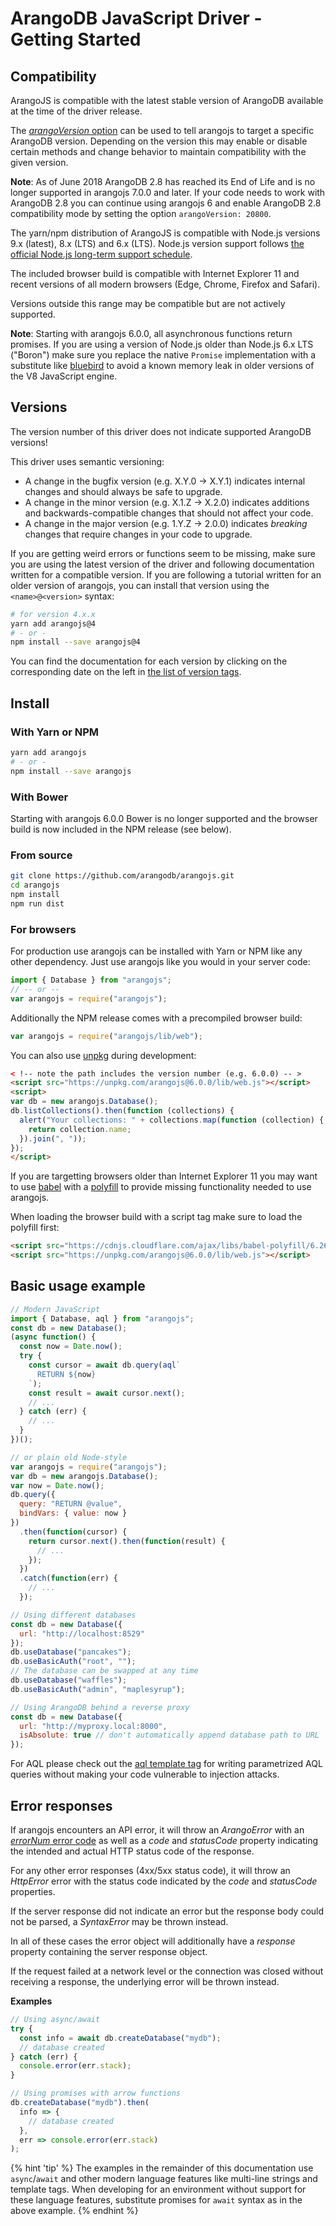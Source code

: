 # ArangoDB JavaScript Driver - Getting Started

## Compatibility

ArangoJS is compatible with the latest stable version of ArangoDB available at
the time of the driver release.

The [_arangoVersion_ option](../Reference/Database/README.md)
can be used to tell arangojs to target a specific
ArangoDB version. Depending on the version this may enable or disable certain
methods and change behavior to maintain compatibility with the given version.

**Note**: As of June 2018 ArangoDB 2.8 has reached its End of Life and is no
longer supported in arangojs 7.0.0 and later. If your code needs to work with
ArangoDB 2.8 you can continue using arangojs 6 and enable ArangoDB 2.8
compatibility mode by setting the option `arangoVersion: 20800`.

The yarn/npm distribution of ArangoJS is compatible with Node.js versions 9.x
(latest), 8.x (LTS) and 6.x (LTS). Node.js version support follows
[the official Node.js long-term support schedule](https://github.com/nodejs/LTS).

The included browser build is compatible with Internet Explorer 11 and recent
versions of all modern browsers (Edge, Chrome, Firefox and Safari).

Versions outside this range may be compatible but are not actively supported.

**Note**: Starting with arangojs 6.0.0, all asynchronous functions return
promises. If you are using a version of Node.js older than Node.js 6.x LTS
("Boron") make sure you replace the native `Promise` implementation with a
substitute like [bluebird](https://github.com/petkaantonov/bluebird)
to avoid a known memory leak in older versions of the V8 JavaScript engine.

## Versions

The version number of this driver does not indicate supported ArangoDB versions!

This driver uses semantic versioning:

- A change in the bugfix version (e.g. X.Y.0 -> X.Y.1) indicates internal
  changes and should always be safe to upgrade.
- A change in the minor version (e.g. X.1.Z -> X.2.0) indicates additions and
  backwards-compatible changes that should not affect your code.
- A change in the major version (e.g. 1.Y.Z -> 2.0.0) indicates _breaking_
  changes that require changes in your code to upgrade.

If you are getting weird errors or functions seem to be missing, make sure you
are using the latest version of the driver and following documentation written
for a compatible version. If you are following a tutorial written for an older
version of arangojs, you can install that version using the `<name>@<version>`
syntax:

```sh
# for version 4.x.x
yarn add arangojs@4
# - or -
npm install --save arangojs@4
```

You can find the documentation for each version by clicking on the corresponding
date on the left in
[the list of version tags](https://github.com/arangodb/arangojs/tags).

## Install

### With Yarn or NPM

```sh
yarn add arangojs
# - or -
npm install --save arangojs
```

### With Bower

Starting with arangojs 6.0.0 Bower is no longer supported and the browser
build is now included in the NPM release (see below).

### From source

```sh
git clone https://github.com/arangodb/arangojs.git
cd arangojs
npm install
npm run dist
```

### For browsers

For production use arangojs can be installed with Yarn or NPM like any
other dependency. Just use arangojs like you would in your server code:

```js
import { Database } from "arangojs";
// -- or --
var arangojs = require("arangojs");
```

Additionally the NPM release comes with a precompiled browser build:

```js
var arangojs = require("arangojs/lib/web");
```

You can also use [unpkg](https://unpkg.com) during development:

```html
< !-- note the path includes the version number (e.g. 6.0.0) -- >
<script src="https://unpkg.com/arangojs@6.0.0/lib/web.js"></script>
<script>
var db = new arangojs.Database();
db.listCollections().then(function (collections) {
  alert("Your collections: " + collections.map(function (collection) {
    return collection.name;
  }).join(", "));
});
</script>
```

If you are targetting browsers older than Internet Explorer 11 you may want to
use [babel](https://babeljs.io) with a
[polyfill](https://babeljs.io/docs/usage/polyfill) to provide missing
functionality needed to use arangojs.

When loading the browser build with a script tag make sure to load the polyfill first:

```html
<script src="https://cdnjs.cloudflare.com/ajax/libs/babel-polyfill/6.26.0/polyfill.js"></script>
<script src="https://unpkg.com/arangojs@6.0.0/lib/web.js"></script>
```

## Basic usage example

```js
// Modern JavaScript
import { Database, aql } from "arangojs";
const db = new Database();
(async function() {
  const now = Date.now();
  try {
    const cursor = await db.query(aql`
      RETURN ${now}
    `);
    const result = await cursor.next();
    // ...
  } catch (err) {
    // ...
  }
})();

// or plain old Node-style
var arangojs = require("arangojs");
var db = new arangojs.Database();
var now = Date.now();
db.query({
  query: "RETURN @value",
  bindVars: { value: now }
})
  .then(function(cursor) {
    return cursor.next().then(function(result) {
      // ...
    });
  })
  .catch(function(err) {
    // ...
  });

// Using different databases
const db = new Database({
  url: "http://localhost:8529"
});
db.useDatabase("pancakes");
db.useBasicAuth("root", "");
// The database can be swapped at any time
db.useDatabase("waffles");
db.useBasicAuth("admin", "maplesyrup");

// Using ArangoDB behind a reverse proxy
const db = new Database({
  url: "http://myproxy.local:8000",
  isAbsolute: true // don't automatically append database path to URL
});
```

For AQL please check out the [aql template tag](../Reference/Database/Queries.md#aql) for writing parametrized
AQL queries without making your code vulnerable to injection attacks.

## Error responses

If arangojs encounters an API error, it will throw an _ArangoError_ with an
[_errorNum_ error code](https://www.arangodb.com/docs/stable/appendix-error-codes.html)
as well as a _code_ and _statusCode_ property indicating the intended and
actual HTTP status code of the response.

For any other error responses (4xx/5xx status code), it will throw an
_HttpError_ error with the status code indicated by the _code_ and _statusCode_ properties.

If the server response did not indicate an error but the response body could
not be parsed, a _SyntaxError_ may be thrown instead.

In all of these cases the error object will additionally have a _response_
property containing the server response object.

If the request failed at a network level or the connection was closed without
receiving a response, the underlying error will be thrown instead.

**Examples**

```js
// Using async/await
try {
  const info = await db.createDatabase("mydb");
  // database created
} catch (err) {
  console.error(err.stack);
}

// Using promises with arrow functions
db.createDatabase("mydb").then(
  info => {
    // database created
  },
  err => console.error(err.stack)
);
```

{% hint 'tip' %}
The examples in the remainder of this documentation use `async`/`await`
and other modern language features like multi-line strings and template tags.
When developing for an environment without support for these language features,
substitute promises for `await` syntax as in the above example.
{% endhint %}

